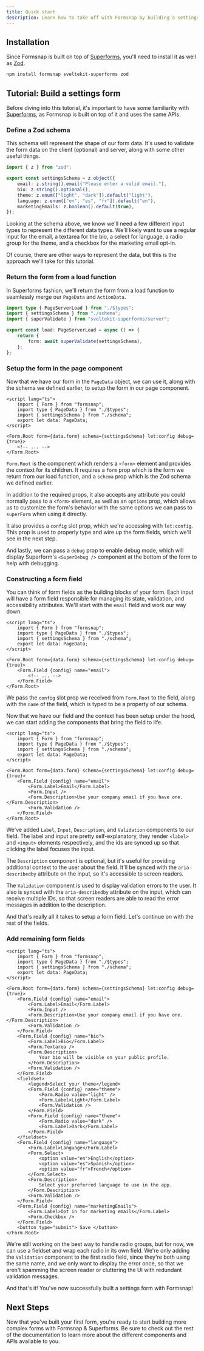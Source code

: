 ```yaml
---
title: Quick start
description: Learn how to take off with Formsnap by building a settings form.
---
```


<script>
	import { Steps } from '$lib/components';
</script>

## Installation

Since Formsnap is built on top of [Superforms](https://superforms.rocks), you'll need to install it as well as [Zod](https://zod.dev).

```bash
npm install formsnap sveltekit-superforms zod
```

## Tutorial: Build a settings form

Before diving into this tutorial, it's important to have some familiarity with [Superforms](https://superforms.rocks), as Formsnap is built on top of it and uses the same APIs.

<Steps>

### Define a Zod schema

This schema will represent the shape of our form data. It's used to validate the form data on the client (optional) and server, along with some other useful things.

```ts title="src/routes/settings/schema.ts" showLineNumbers
import { z } from "zod";

export const settingsSchema = z.object({
	email: z.string().email("Please enter a valid email."),
	bio: z.string().optional(),
	theme: z.enum(["light", "dark"]).default("light"),
	language: z.enum(["en", "es", "fr"]).default("en"),
	marketingEmails: z.boolean().default(true),
});
```

Looking at the schema above, we know we'll need a few different input types to represent the different data types. We'll likely want to use a regular input for the email, a textarea for the bio, a select for language, a radio group for the theme, and a checkbox for the marketing email opt-in.

Of course, there are other ways to represent the data, but this is the approach we'll take for this tutorial.

### Return the form from a load function

In Superforms fashion, we'll return the form from a load function to seamlessly merge our `PageData` and `ActionData`.

```ts title="src/routes/settings/+page.server.ts" showLineNumbers
import type { PageServerLoad } from "./$types";
import { settingsSchema } from "./schema";
import { superValidate } from "sveltekit-superforms/server";

export const load: PageServerLoad = async () => {
	return {
		form: await superValidate(settingsSchema),
	};
};
```

### Setup the form in the page component

Now that we have our form in the `PageData` object, we can use it, along with the schema we defined earlier, to setup the form in our page component.

```svelte title="src/routes/settings/+page.svelte" showLineNumbers
<script lang="ts">
	import { Form } from "formsnap";
	import type { PageData } from "./$types";
	import { settingsSchema } from "./schema";
	export let data: PageData;
</script>

<Form.Root form={data.form} schema={settingsSchema} let:config debug={true}>
	<!-- ... -->
</Form.Root>
```

`Form.Root` is the component which renders a `<form>` element and provides the context for its children. It requires a `form` prop which is the form we return from our load function, and a `schema` prop which is the Zod schema we defined earlier.

In addition to the required props, it also accepts any attribute you could normally pass to a `<form>` element, as well as an `options` prop, which allows us to customize the form's behavior with the same options we can pass to `superForm` when using it directly.

It also provides a `config` slot prop, which we're accessing with `let:config`. This prop is used to properly type and wire up the form fields, which we'll see in the next step.

And lastly, we can pass a `debug` prop to enable debug mode, which will display Superform's `<SuperDebug />` component at the bottom of the form to help with debugging.

### Constructing a form field

You can think of form fields as the building blocks of your form. Each input will have a form field responsible for managing its state, validation, and accessibility attributes. We'll start with the `email` field and work our way down.

```svelte title="src/routes/settings/+page.svelte" showLineNumbers {15,17}
<script lang="ts">
	import { Form } from "formsnap";
	import type { PageData } from "./$types";
	import { settingsSchema } from "./schema";
	export let data: PageData;
</script>

<Form.Root form={data.form} schema={settingsSchema} let:config debug={true}>
	<Form.Field {config} name="email">
		<!-- ... -->
	</Form.Field>
</Form.Root>
```

We pass the `config` slot prop we received from `Form.Root` to the field, along with the `name` of the field, which is typed to be a property of our schema.

Now that we have our field and the context has been setup under the hood, we can start adding the components that bring the field to life.

```svelte title="src/routes/settings/+page.svelte" showLineNumbers {16-19}
<script lang="ts">
	import { Form } from "formsnap";
	import type { PageData } from "./$types";
	import { settingsSchema } from "./schema";
	export let data: PageData;
</script>

<Form.Root form={data.form} schema={settingsSchema} let:config debug={true}>
	<Form.Field {config} name="email">
		<Form.Label>Email</Form.Label>
		<Form.Input />
		<Form.Description>Use your company email if you have one.</Form.Description>
		<Form.Validation />
	</Form.Field>
</Form.Root>
```

We've added `Label`, `Input`, `Description`, and `Validation` components to our field. The label and input are pretty self-explanatory, they render `<label>` and `<input>` elements respectively, and the ids are synced up so that clicking the label focuses the input.

The `Description` component is optional, but it's useful for providing additional context to the user about the field. It'll be synced with the `aria-describedby` attribute on the input, so it's accessible to screen readers.

The `Validation` component is used to display validation errors to the user. It also is synced with the `aria-describedby` attribute on the input, which can receive multiple IDs, so that screen readers are able to read the error messages in addition to the description.

And that's really all it takes to setup a form field. Let's continue on with the rest of the fields.

### Add remaining form fields

```svelte title="src/routes/settings/+page.svelte" showLineNumbers
<script lang="ts">
	import { Form } from "formsnap";
	import type { PageData } from "./$types";
	import { settingsSchema } from "./schema";
	export let data: PageData;
</script>

<Form.Root form={data.form} schema={settingsSchema} let:config debug={true}>
	<Form.Field {config} name="email">
		<Form.Label>Email</Form.Label>
		<Form.Input />
		<Form.Description>Use your company email if you have one.</Form.Description>
		<Form.Validation />
	</Form.Field>
	<Form.Field {config} name="bio">
		<Form.Label>Bio</Form.Label>
		<Form.Textarea />
		<Form.Description>
			Your bio will be visible on your public profile.
		</Form.Description>
		<Form.Validation />
	</Form.Field>
	<fieldset>
		<legend>Select your theme</legend>
		<Form.Field {config} name="theme">
			<Form.Radio value="light" />
			<Form.Label>Light</Form.Label>
			<Form.Validation />
		</Form.Field>
		<Form.Field {config} name="theme">
			<Form.Radio value="dark" />
			<Form.Label>Dark</Form.Label>
		</Form.Field>
	</fieldset>
	<Form.Field {config} name="language">
		<Form.Label>Language</Form.Label>
		<Form.Select>
			<option value="en">English</option>
			<option value="es">Spanish</option>
			<option value="fr">French</option>
		</Form.Select>
		<Form.Description>
			Select your preferred language to use in the app.
		</Form.Description>
		<Form.Validation />
	</Form.Field>
	<Form.Field {config} name="marketingEmails">
		<Form.Label>Opt in for marketing emails</Form.Label>
		<Form.Checkbox />
	</Form.Field>
	<button type="submit"> Save </button>
</Form.Root>
```

We're still working on the best way to handle radio groups, but for now, we can use a fieldset and wrap each radio in its own field. We're only adding the `Validation` component to the first radio field, since they're both using the same name, and we only want to display the error once, so that we aren't spamming the screen reader or cluttering the UI with redundant validation messages.

</Steps>

And that's it! You've now successfully built a settings form with Formsnap!

## Next Steps

Now that you've built your first form, you're ready to start building more complex forms with Formsnap & Superforms. Be sure to check out the rest of the documentation to learn more about the different components and APIs available to you.
